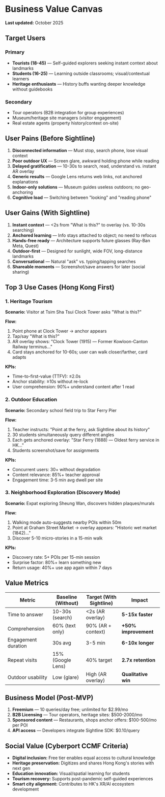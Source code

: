 # Business Value Canvas

**Last updated:** October 2025

## Target Users

### Primary
- **Tourists (18-45)** — Self-guided explorers seeking instant context about landmarks
- **Students (16-25)** — Learning outside classrooms; visual/contextual learners
- **Heritage enthusiasts** — History buffs wanting deeper knowledge without guidebooks

### Secondary
- Tour operators (B2B integration for group experiences)
- Museum/heritage site managers (visitor engagement)
- Real estate agents (property history/context on-site)

## User Pains (Before Sightline)

1. **Disconnected information** — Must stop, search phone, lose visual context
2. **Poor outdoor UX** — Screen glare, awkward holding phone while reading
3. **Delayed gratification** — 10-30s to search, read, understand vs. instant AR overlay
4. **Generic results** — Google Lens returns web links, not anchored explanations
5. **Indoor-only solutions** — Museum guides useless outdoors; no geo-anchoring
6. **Cognitive load** — Switching between "looking" and "reading phone"

## User Gains (With Sightline)

1. **Instant context** — <2s from "What is this?" to overlay (vs. 10-30s searching)
2. **Anchored learning** — Info stays attached to object; no need to refocus
3. **Hands-free ready** — Architecture supports future glasses (Ray-Ban Meta, Quest)
4. **Outdoor-first** — Designed for sunlight, wide FOV, long-distance landmarks
5. **Conversational** — Natural "ask" vs. typing/tapping searches
6. **Shareable moments** — Screenshot/save answers for later (social sharing)

## Top 3 Use Cases (Hong Kong First)

### 1. Heritage Tourism
**Scenario:** Visitor at Tsim Sha Tsui Clock Tower asks "What is this?"

**Flow:**
1. Point phone at Clock Tower → anchor appears
2. Tap/say "What is this?"
3. AR overlay shows: "Clock Tower (1915) — Former Kowloon-Canton Railway terminus..."
4. Card stays anchored for 10-60s; user can walk closer/farther, card adapts

**KPIs:**
- Time-to-first-value (TTFV): ≤2.0s
- Anchor stability: ≥10s without re-lock
- User comprehension: 90%+ understand content after 1 read

### 2. Outdoor Education
**Scenario:** Secondary school field trip to Star Ferry Pier

**Flow:**
1. Teacher instructs: "Point at the ferry, ask Sightline about its history"
2. 30 students simultaneously query different angles
3. Each gets anchored overlay: "Star Ferry (1888) — Oldest ferry service in HK..."
4. Students screenshot/save for assignments

**KPIs:**
- Concurrent users: 30+ without degradation
- Content relevance: 85%+ teacher approval
- Engagement time: 3-5 min avg dwell per site

### 3. Neighborhood Exploration (Discovery Mode)
**Scenario:** Expat exploring Sheung Wan, discovers hidden plaques/murals

**Flow:**
1. Walking mode auto-suggests nearby POIs within 50m
2. Point at Graham Street Market → overlay appears: "Historic wet market (1842)..."
3. Discover 5-10 micro-stories in a 15-min walk

**KPIs:**
- Discovery rate: 5+ POIs per 15-min session
- Surprise factor: 80%+ learn something new
- Return usage: 40%+ use app again within 7 days

## Value Metrics

| Metric | Baseline (Without) | Target (With Sightline) | Impact |
|--------|-------------------|------------------------|--------|
| Time to answer | 10-30s (search) | <2s (AR overlay) | **5-15x faster** |
| Comprehension | 60% (text only) | 90% (AR + context) | **+50% improvement** |
| Engagement duration | 30s avg | 3-5 min | **6-10x longer** |
| Repeat visits | 15% (Google Lens) | 40% target | **2.7x retention** |
| Outdoor usability | Low (glare) | High (AR overlay) | **Qualitative win** |

## Business Model (Post-MVP)

1. **Freemium** — 10 queries/day free; unlimited for $2.99/mo
2. **B2B Licensing** — Tour operators, heritage sites: $500-2000/mo
3. **Sponsored content** — Restaurants, shops anchor offers: $100-500/mo per POI
4. **API access** — Developers integrate Sightline SDK: $0.10/query

## Social Value (Cyberport CCMF Criteria)

- **Digital inclusion:** Free tier enables equal access to cultural knowledge
- **Heritage preservation:** Digitizes and shares Hong Kong's stories with next gen
- **Education innovation:** Visual/spatial learning for students
- **Tourism recovery:** Supports post-pandemic self-guided experiences
- **Smart city alignment:** Contributes to HK's XR/AI ecosystem development


